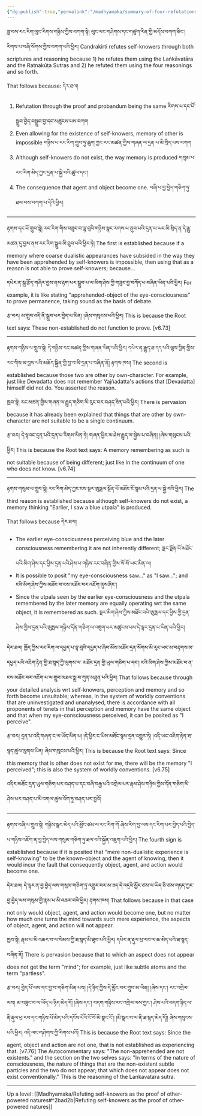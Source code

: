 ```yaml
---
{"dg-publish":true,"permalink":"/madhyamaka/summary-of-four-refutations-by-candrakirti-js/"}
---
```


ཟླ་བས་རང་རིག་ལུང་རིགས་གཉིས་ཀྱིས་བཀག་སྟེ། ལུང་ལང་གཤེགས་དང་གཙུག་རིན་གྱི་མདོས་བཀག་ཅིང་། རིགས་པ་བཞི་སོགས་ཀྱིས་བཀག་པའི་ཕྱིར། 
Candrakirti refutes self-knowers through both scriptures and reasoning because 1) he refutes them using the Laṅkāvatāra and the Ratnakūṭa Sutras and 2) he refuted them using the four reasonings and so forth.

That follows because: དེར་ཐལ། 
1. Refutation through the proof and probandum being the same
   རིགས་པ་དང་པོ་སྒྲུབ་བྱེད་བསྒྲུབ་བྱ་དང་མཚུངས་པས་བཀག
2. Even allowing for the existence of self-knowers, memory of other is impossible
   གཉིས་པ་རང་རིག་གྲུབ་ཏུ་ཆུག་ཀྱང་རང་མཚན་གྱིས་གཞན་ལ་དྲན་པ་མི་སྲིད་པས་བཀག
3. Although self-knowers do not exist, the way memory is produced
   གསུམ་པ་རང་རིག་མེད་ཀྱང་དྲན་པ་སྐྱེ་བའི་ཚུལ་དང་།
4. The consequence that agent and object become one. བཞི་པ་བྱ་བྱེད་གཅིག་ཏུ་ཐལ་བས་བཀག་པ་དེའི་ཕྱིར། 

---
རྟགས་དང་པོ་གྲུབ་སྟེ། རང་རིག་གིས་བཟུང་བ་ལྟ་བུའི་གཉིས་སྣང་རགས་པ་ནུབ་པའི་དྲན་པ་ཡང་མི་སྲིད་ན་དེ་རྒྱུ་མཚན་དུ་བྱས་ནས་རང་རིག་སྒྲུབ་མི་ཐུབ་པའི་ཕྱིར་ཏེ། 
The first is established because if a memory where coarse dualistic appearances have subsided in the way they have been apprehended by self-knowers is impossible, then using that as a reason is not able to prove self-knowers; because...

དཔེར་ན་སྒྲ་རྩོད་གཞིར་བྱས་ནས་རྟག་པར་སྒྲུབ་པ་ལ་མིག་ཤེས་ཀྱི་གཟུང་བྱ་བཀོད་པ་བཞིན་ཡིན་པའི་ཕྱིར། 
For example, it is like stating "apprehended-object of the eye-consciousness" to prove permanence, taking sound as the basis of debate.

རྩ་བར། མ་གྲུབ་འདི་ནི་སྒྲུབ་པར་བྱེད་པ་མིན། །ཞེས་གསུངས་པའི་ཕྱིར། 
This is because the Root text says: These non-established do not function to prove. [v6.73]

---
རྟགས་གཉིས་པ་གྲུབ་སྟེ། དེ་གཉིས་རང་མཚན་གྱིས་གཞན་ཡིན་པའི་ཕྱིར། 
དཔེར་ན་རྒྱུད་ཐ་དད་པའི་ལྷས་བྱིན་གྱིས་རང་གིས་མ་བྱས་པའི་མཆོད་སྦྱིན་གྱི་བྱ་བ་མི་དྲན་པ་བཞིན་ནོ། རྟགས་ཁས།
The second is established because those two are other by own-character. For example, just like Devadatta does not remember Yajñadatta's actions that [Devadatta] himself did not do. You asserted the reason.

ཁྱབ་སྟེ། རང་མཚན་གྱིས་གཞན་ལ་རྒྱུད་གཅིག་མི་རུང་བར་བཤད་ཟིན་པའི་ཕྱིར།
There is pervasion because it has already been explained that things that are other by own-character are not suitable to be a single continuum.

རྩ་བར། དེ་ལྟའང་དྲན་པའི་དྲན་པ་རིགས་མིན་ཏེ། གཞན་ཕྱིར་མ་ཤེས་རྒྱུད་ལ་སྐྱེས་པ་བཞིན། །ཞེས་གསུངས་པའི་ཕྱིར། 
This is because the Root text says: A memory remembering as such is not suitable because of being different; just like in the continuum of one who does not know. [v6.74]

---
རྟགས་གསུམ་པ་གྲུབ་སྟེ། རང་རིག་མེད་ཀྱང་ངས་སྔར་ཨུཏྤལ་སྔོན་པོ་མཐོང་ངོ་སྙམ་པའི་དྲན་པ་སྐྱེ་བའི་ཕྱིར།
The third reason is established because although self-knowers do not exist, a memory thinking "Earlier, I saw a blue utpala" is produced.

That follows because དེར་ཐལ། 
- The earlier eye-consciousness perceiving blue and the later consciousness remembering it are not inherently different; སྔར་སྔོན་པོ་མཐོང་པའི་མིག་ཤེས་དང་ཕྱིས་དྲན་པའི་ཤེས་པ་གཉིས་རང་བཞིན་གྱིས་སོ་སོ་ཡང་མིན་ལ།
- It is possible to posit "my eye-consciousness saw..." as "I saw..."; and
  ངའི་མིག་ཤེས་ཀྱིས་མཐོང་བ་ངས་མཐོང་བར་འཇོག་ནུས་ཤིང་།
- Since the utpala seen by the earlier eye-consciousness and the utpala remembered by the later memory are equally operating wrt the same object, it is remembered as such.
  སྔར་མིག་ཤེས་ཀྱིས་མཐོང་བའི་ཨུཏྤལ་དང་ཕྱིས་ཀྱི་དྲན་ཤེས་ཀྱིས་དྲན་པའི་ཨུཏྤལ་གཉིས་དོན་གཅིག་ལ་འཇུག་པར་མཚུངས་པས་དེ་ལྟར་དྲན་པ་ཡིན་པའི་ཕྱིར།

དེར་ཐལ། ཁྱོད་ཀྱིས་རང་རིག་ལ་དཔྱད་པ་ལྟ་བུའི་དཔྱད་པ་ཞིབ་མོས་མཐོང་དྲན་སོགས་མི་རུང་ཡང་མ་བརྟགས་མ་དཔྱད་པའི་འཇིག་རྟེན་གྱི་ཐ་སྙད་ཀྱི་ལུགས་ལ་
མཐོང་དྲན་གྱི་ཡུལ་གཅིག་པ་དང་། ངའི་མིག་ཤེས་ཀྱིས་མཐོང་བ་ན་ངས་མཐོང་བར་འཇོག་པ་ལ་གྲུབ་མཐའ་སྨྲ་བ་ཀུན་མཐུན་པའི་ཕྱིར།
That follows because through your detailed analysis wrt self-knowers, perception and memory and so forth become unsuitable; whereas, in the system of worldly conventions that are uninvestigated and unanalysed, there is accordance with all proponents of tenets in that perception and memory have the same object and that when my eye-consciousness perceived, it can be posited as "I perceive".

རྩ་བར། དྲན་པ་འདི་གཞན་ང་ལ་ཡོད་མིན་པ། །དེ་ཕྱིར་ང་ཡིས་མཐོང་སྙམ་དྲན་འགྱུར་ཏེ། །འདི་ཡང་འཇིག་རྟེན་ཐ་སྙད་ཚུལ་ལུགས་ཡིན། ཞེས་གསུངས་པའི་ཕྱིར།
This is because the Root text says: Since this memory that is other does not exist for me, there will be the memory "I perceived"; this is also the system of worldly conventions. [v6.75]

འདིར་མཐོང་དྲན་ཡུལ་གཅིག་པར་བཤད་པ་དང་བཞི་བརྒྱ་པའི་འགྲེལ་པར་རྣམ་ཤེས་གཉིས་ཀྱིས་དོན་གཅིག་མི་ཤེས་པར་བཤད་པ་མི་འགལ་ཚུལ་འོག་ཏུ་བཤད་པར་བྱའོ།


---
རྟགས་བཞི་པ་གྲུབ་སྟེ། གཉིས་སྣང་མེད་པའི་མྱོང་ཙམ་ལ་རང་རིག་གོ 
ཞེས་རིག་བྱ་ལས་དང་རིག་པར་བྱེད་པའི་བྱེད་པ་གཉིས་འཇོག་ན་བྱ་བྱེད་ལས་གསུམ་གཅིག་ཏུ་ཐལ་བའི་སྐྱོན་འཇུག་པའི་ཕྱིར།
The fourth sign is established because if it is posited that "mere non-dualistic experience is self-knowing" to be the known-object and the agent of knowing, then it would incur the fault that consequently object, agent, and action would become one.

དེར་ཐལ། དེ་ལྟར་ན་བྱ་བྱེད་ལས་གསུམ་གཅིག་ཏུ་འགྱུར་བར་མ་ཟད་དེ་འདྲའི་མྱོང་ཙམ་ལ་ཡིད་ཅི་ཙམ་གཏད་ཀྱང་བྱ་བྱེད་ལས་གསུམ་གྱི་རྣམ་པ་མི་འཆར་བའི་ཕྱིར། 
རྟགས་ཁས།
That follows because in that case not only would object, agent, and action would become one, but no matter how much one turns the mind towards such mere experience, the aspects of object, agent, and action will not appear.

ཁྱབ་སྟེ། རྣམ་པ་མི་འཆར་བ་ལ་སེམས་ཀྱི་ཐ་སྙད་མི་ཐུབ་པའི་ཕྱིར། དཔེར་ན་རྡུལ་ཕྲ་རབ་ལ་ཆ་མེད་པའི་ཐ་སྙད་བཞིན་ནོ། 
There is pervasion because that to which an aspect does not appear does not get the term "mind"; for example, just like subtle atoms and the term "partless".

རྩ་བར། བྱེད་པོ་ལས་དང་བྱ་བ་གཅིག་མིན་པས། །དེ་ཉིད་ཀྱིས་དེ་མྱོང་བར་གྲུབ་མ་ཡིན། །ཞེས་དང་། རང་འགྲེལ་ལས། མ་བཟུང་བ་ལ་ཡོད་པ་ཉིད་མེད་དོ། །ཞེས་དང་། བདག་གཉིས་རང་འགྲེལ་ལས་ཀྱང་། ཤེས་པའི་བདག་ཉིད་ལ་ནི་རྡུལ་ཕྲ་རབ་དང་གཉིས་པོ་མེད་པའི་དངོས་པོའི་ངོ་བོ་མི་སྣང་ངོ་། །མི་སྣང་བ་ལ་ནི་ཐ་སྙད་མེད་དོ།།
ཞེས་གསུངས་པའི་ཕྱིར། འདི་ལང་གཤེགས་ཀྱི་རིགས་པའོ།
This is because the Root text says: Since the agent, object and action are not one, that is not established as experiencing that. [v7.76] 
The Autocommentary says: "The non-apprehended are not existents." and the section on the two selves says: "In terms of the nature of consciousness, the nature of things that are the non-existent subtle particles and the two do not appear; that which does not appear does not exist conventionally."
This is the reasoning of the Lankavatara sutra.




---
Up a level: [[Madhyamaka/Refuting self-knowers as the proof of other-powered natures#^2bad2b\|Refuting self-knowers as the proof of other-powered natures]]